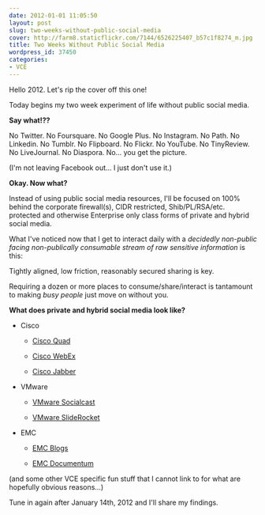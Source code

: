 ```yaml
---
date: 2012-01-01 11:05:50
layout: post
slug: two-weeks-without-public-social-media
cover: http://farm8.staticflickr.com/7144/6526225407_b57c1f8274_m.jpg
title: Two Weeks Without Public Social Media
wordpress_id: 37450
categories:
- VCE
---
```






Hello 2012. Let's rip the cover off this one!




Today begins my two week experiment of life without public social media.




**Say what!??**




No Twitter. No Foursquare. No Google Plus. No Instagram. No Path. No Linkedin. No Tumblr. No Flipboard. No Flickr. No YouTube. No TinyReview. No LiveJournal. No Diaspora. No… you get the picture.




(I'm not leaving Facebook out… I just don't use it.)








**Okay. Now what?**




Instead of using public social media resources, I'll be focused on 100% behind the corporate firewall(s), CIDR restricted, Shib/PL/RSA/etc. protected and otherwise Enterprise only class forms of private and hybrid social media.




What I've noticed now that I get to interact daily with a _decidedly non-public facing non-publically consumable stream of raw sensitive information_ is this:




Tightly aligned, low friction, reasonably secured sharing is key.




Requiring a dozen or more places to consume/share/interact is tantamount to making _busy people_ just move on without you.








**What does private and hybrid social media look like?**






  * Cisco 


    * [Cisco Quad](http://www.cisco.com/web/products/quad/index.html)


    * [Cisco WebEx](http://www.cisco.com/en/US/products/ps10352/index.html)


    * [Cisco Jabber](http://www.cisco.com/web/products/voice/jabber.html)





  * VMware 


    * [VMware Socialcast](http://blog.socialcast.com/socialcast-announces-its-acquisition-by-vmware-%E2%80%93-accelerating-our-innovation-and-growth/)


    * [VMware SlideRocket](http://www.vmware.com/products/desktop_virtualization/sliderocket/overview.html)





  * EMC 


    * [EMC Blogs](http://www.emc.com/social-emc/index.htm)


    * [EMC Documentum](http://www.emc.com/domains/documentum/index.htm)







(and some other VCE specific fun stuff that I cannot link to for what are hopefully obvious reasons…)




Tune in again after January 14th, 2012 and I'll share my findings.
